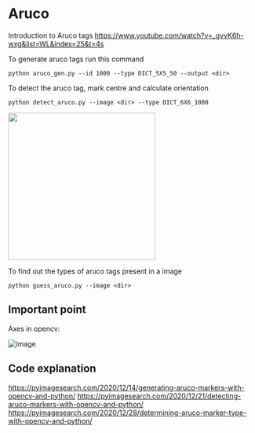 # Aruco

Introduction to Aruco tags
https://www.youtube.com/watch?v=_gvvK6h-wxg&list=WL&index=25&t=4s

To generate aruco tags run this command
```
python aruco_gen.py --id 1000 --type DICT_5X5_50 --output <dir>

```
To detect the aruco tag, mark centre and calculate orientation
```
python detect_aruco.py --image <dir> --type DICT_6X6_1000
```

<img src="https://github.com/PrudhviGudla/Aruco/assets/106007058/9f0a5828-b042-4c64-ac16-0ef8dbef63ea" width="300" height="300">

To find out the types of aruco tags present in a image
```
python guess_aruco.py --image <dir>
```
## Important point
Axes in opencv:

![image](https://github.com/PrudhviGudla/Aruco/assets/106007058/06ccbcbf-c81c-459b-be08-6f4afd0543c4)

## Code explanation
https://pyimagesearch.com/2020/12/14/generating-aruco-markers-with-opencv-and-python/
https://pyimagesearch.com/2020/12/21/detecting-aruco-markers-with-opencv-and-python/
https://pyimagesearch.com/2020/12/28/determining-aruco-marker-type-with-opencv-and-python/
